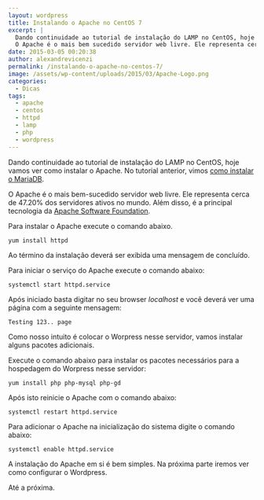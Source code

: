 ```yaml
---
layout: wordpress
title: Instalando o Apache no CentOS 7
excerpt: |
  Dando continuidade ao tutorial de instalação do LAMP no CentOS, hoje vamos ver como instalar o Apache. No tutorial anterior, vimos como instalar o MariaDB.
  O Apache é o mais bem sucedido servidor web livre. Ele representa cerca de 47.20% dos servidores ativos no mundo. Além disso, é a principal tecnologia da Apache Software Foundation.
date: 2015-03-05 00:20:38
author: alexandrevicenzi
permalink: /instalando-o-apache-no-centos-7/
image: /assets/wp-content/uploads/2015/03/Apache-Logo.png
categories:
  - Dicas
tags:
  - apache
  - centos
  - httpd
  - lamp
  - php
  - wordpress
---
```


Dando continuidade ao tutorial de instalação do LAMP no CentOS, hoje vamos ver como instalar o Apache. No tutorial anterior, vimos <a href="/2015/02/11/instalando-o-mariadb-no-centos-7/" target="_blank">como instalar o MariaDB</a>.

O Apache é o mais bem-sucedido servidor web livre. Ele representa cerca de 47.20% dos servidores ativos no mundo. Além disso, é a principal tecnologia da <a href="http://www.apache.org/" target="_blank">Apache Software Foundation</a>.

Para instalar o Apache execute o comando abaixo.

<code>yum install httpd</code>

Ao término da instalação deverá ser exibida uma mensagem de concluído.

Para iniciar o serviço do Apache execute o comando abaixo:

<code>systemctl start httpd.service</code>

Após iniciado basta digitar no seu browser <em>localhost</em> e você deverá ver uma página com a seguinte mensagem:

<code>Testing 123.. page</code>

Como nosso intuito é colocar o Worpress nesse servidor, vamos instalar alguns pacotes adicionais.

Execute o comando abaixo para instalar os pacotes necessários para a hospedagem do Worpress nesse servidor:

<code>yum install php php-mysql php-gd</code>

Após isto reinicie o Apache com o comando abaixo:

<code>systemctl restart httpd.service</code>

Para adicionar o Apache na inicialização do sistema digite o comando abaixo:

<code>systemctl enable httpd.service</code>

A instalação do Apache em si é bem simples. Na próxima parte iremos ver como configurar o Wordpress.

Até a próxima.